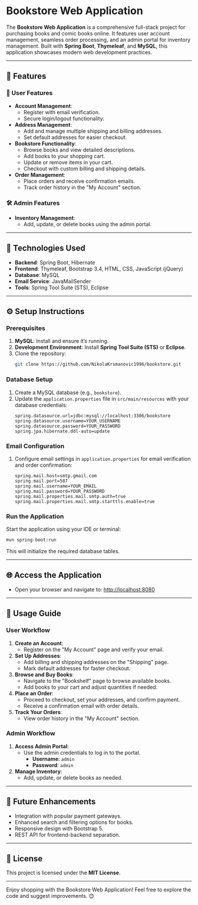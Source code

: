 
# Bookstore Web Application  

The **Bookstore Web Application** is a comprehensive full-stack project for purchasing books and comic books online. It features user account management, seamless order processing, and an admin portal for inventory management. Built with **Spring Boot**, **Thymeleaf**, and **MySQL**, this application showcases modern web development practices.  

---

## 🌟 Features  

### 📖 User Features  
- **Account Management**:  
  - Register with email verification.  
  - Secure login/logout functionality.  
- **Address Management**:  
  - Add and manage multiple shipping and billing addresses.  
  - Set default addresses for easier checkout.  
- **Bookstore Functionality**:  
  - Browse books and view detailed descriptions.  
  - Add books to your shopping cart.  
  - Update or remove items in your cart.  
  - Checkout with custom billing and shipping details.  
- **Order Management**:  
  - Place orders and receive confirmation emails.  
  - Track order history in the "My Account" section.  

### 🛠️ Admin Features  
- **Inventory Management**:  
  - Add, update, or delete books using the admin portal.  

---

## 🔧 Technologies Used  

- **Backend**: Spring Boot, Hibernate  
- **Frontend**: Thymeleaf, Bootstrap 3.4, HTML, CSS, JavaScript (jQuery)  
- **Database**: MySQL  
- **Email Service**: JavaMailSender  
- **Tools**: Spring Tool Suite (STS), Eclipse  

---

## ⚙️ Setup Instructions  

### Prerequisites  
1. **MySQL**: Install and ensure it’s running.  
2. **Development Environment**: Install **Spring Tool Suite (STS)** or **Eclipse**.  
3. Clone the repository:  
   ```bash  
   git clone https://github.com/NikolaKrsmanovic1996/bookstore.git  
   ```  

### Database Setup  
1. Create a MySQL database (e.g., `bookstore`).  
2. Update the `application.properties` file in `src/main/resources` with your database credentials:  
   ```properties  
   spring.datasource.url=jdbc:mysql://localhost:3306/bookstore  
   spring.datasource.username=YOUR_USERNAME  
   spring.datasource.password=YOUR_PASSWORD  
   spring.jpa.hibernate.ddl-auto=update  
   ```  

### Email Configuration  
1. Configure email settings in `application.properties` for email verification and order confirmation:  
   ```properties  
   spring.mail.host=smtp.gmail.com  
   spring.mail.port=587  
   spring.mail.username=YOUR_EMAIL  
   spring.mail.password=YOUR_PASSWORD  
   spring.mail.properties.mail.smtp.auth=true  
   spring.mail.properties.mail.smtp.starttls.enable=true  
   ```  

### Run the Application  
Start the application using your IDE or terminal:  
```bash  
mvn spring-boot:run  
```  
This will initialize the required database tables.  

---

## 🌐 Access the Application  

- Open your browser and navigate to: [http://localhost:8080](http://localhost:8080)  

---

## 📖 Usage Guide  

### User Workflow  

1. **Create an Account**:  
   - Register on the "My Account" page and verify your email.  
2. **Set Up Addresses**:  
   - Add billing and shipping addresses on the "Shipping" page.  
   - Mark default addresses for faster checkout.  
3. **Browse and Buy Books**:  
   - Navigate to the "Bookshelf" page to browse available books.  
   - Add books to your cart and adjust quantities if needed.  
4. **Place an Order**:  
   - Proceed to checkout, set your addresses, and confirm payment.  
   - Receive a confirmation email with order details.  
5. **Track Your Orders**:  
   - View order history in the "My Account" section.  

### Admin Workflow  

1. **Access Admin Portal**:  
   - Use the admin credentials to log in to the portal.  
     - **Username**: `admin`  
     - **Password**: `admin`  
2. **Manage Inventory**:  
   - Add, update, or delete books as needed.  

---

## 🚀 Future Enhancements  

- Integration with popular payment gateways.  
- Enhanced search and filtering options for books.  
- Responsive design with Bootstrap 5.  
- REST API for frontend-backend separation.  

---

## 📜 License  

This project is licensed under the **MIT License**.  

---

Enjoy shopping with the Bookstore Web Application! Feel free to explore the code and suggest improvements. 😊  

